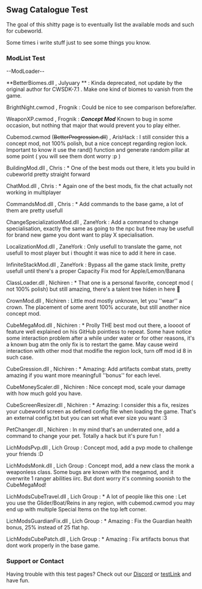 ## Swag Catalogue Test

The goal of this shitty page is to eventually list the available mods and such for cubeworld.

Some times i write stuff just to see some things you know.

### ModList Test

--ModLoader--

**BetterBiomes.dll , Julyuary ** : Kinda deprecated, not update by the original author for CWSDK-7.1 . Make one kind of biomes to vanish from the game.

BrightNight.cwmod , Frognik : Could be nice to see comparison before/after.

WeaponXP.cwmod , Frognik : ***Concept Mod*** Known to bug in some occasion, but nothing that major that would prevent you to play either.

Cubemod.cwmod (~~BetterProgression.dll~~) , ArisHack : I still consider this a concept mod, not 100% polish, but a nice concept regarding region lock. Important to know it use the rand() function and generate random pillar at some point ( you will see them dont worry :p )

BuildingMod.dll , Chris : * One of the best mods out there, it lets you build in cubeworld pretty straight forward

ChatMod.dll , Chris : * Again one of the best mods, fix the chat actually not working in multiplayer

CommandsMod.dll , Chris : * Add commands to the base game, a lot of them are pretty usefull

ChangeSpecializationMod.dll , ZaneYork : Add a command to change specialisation, exactly the same as going to the npc but free may be usefull for brand new game you dont want to play X specialisation.

LocalizationMod.dll , ZaneYork : Only usefull to translate the game, not usefull to most player but i thought it was nice to add it here in case.

InfiniteStackMod.dll , ZaneYork : Bypass all the game stack limite, pretty usefull until there's a proper Capacity Fix mod for Apple/Lemon/Banana

ClassLoader.dll , Nichiren : * That one is a personal favorite, concept mod ( not 100% polish) but still amazing, there's a talent tree hiden in here 👀

CrownMod.dll , Nichiren : Little mod mostly unknown, let you ''wear'' a crown. The placement of some arent 100% accurate, but still another nice concept mod.

CubeMegaMod.dll , Nichiren : * Prolly THE best mod out there, a loooot of feature well explained on his GitHub pointless to repeat. Some have notice some interaction problem after a while under water or for other reasons, it's a known bug atm the only fix is to restart the game. May cause weird interaction with other mod that modifie the region lock, turn off mod id 8 in such case.

CubeGression.dll , Nichiren : * Amazing: Add artifacts combat stats, pretty amazing if you want more meaningfull ''bonus'' for each level.

CubeMoneyScaler.dll , Nichiren : Nice concept mod, scale your damage with how much gold you have.

CubeScreenResizer.dll , Nichiren : * Amazing: I consider this a fix, resizes your cubeworld screen as defined config file when loading the game. That's an external config.txt but you can set what ever size you want :3 

PetChanger.dll , Nichiren : In my mind that's an underrated one, add a command to change your pet. Totally a hack but it's pure fun !

LichModsPvp.dll , Lich Group : Concept mod, add a pvp mode to challenge your friends :D 

LichModsMonk.dll , Lich Group : Concept mod, add a new class the monk a weaponless class. Some bugs are known with the megamod, and it overwrite 1 ranger abilities iirc. But dont worry it's comming soonish to the CubeMegaMod!

LichModsCubeTravel.dll , Lich Group : * A lot of people like this one : Let you use the Glider/Boat/Reins in any region, with cubemod.cwmod you may end up with multiple Special Items on the top left corner.

LichModsGuardianFix.dll , Lich Group : * Amazing : Fix the Guardian health bonus, 25% instead of 25 flat hp.

LichModsCubePatch.dll , Lich Group : * Amazing : Fix artifacts bonus that dont work properly in the base game.




### Support or Contact

Having trouble with this test pages? Check out our [Discord](https://discord.gg/XU3qZQuyvw) or [testLink](https://imgur.com/a/Mu4zwl9) and have fun.
